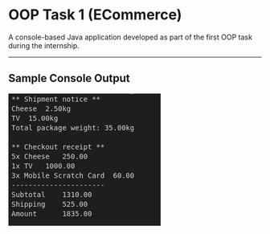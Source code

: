 # OOP Task 1 (ECommerce)
A console-based Java application developed as part of the first OOP task during the internship.

---

## Sample Console Output

![Console Output](assets/out.png)
